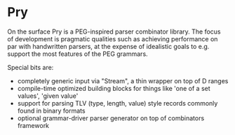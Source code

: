 Pry
==========

On the surface Pry is a PEG-inspired parser combinator library.
The focus of development is pragmatic qualities such as achieving performance on par with handwritten parsers,
at the expense of idealistic goals to e.g. support the most features of the PEG grammars.

Special bits are:
- completely generic input via "Stream", a thin wrapper on top of D ranges
- compile-time optimized building blocks for things like 'one of a set values', 'given value'
- support for parsing TLV (type, length, value) style records commonly found in binary formats
- optional grammar-driver parser generator on top of combinators framework

